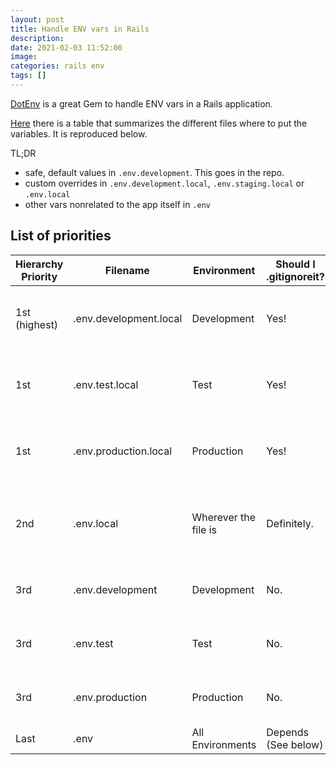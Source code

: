 ```yaml
---
layout: post
title: Handle ENV vars in Rails
description: 
date: 2021-02-03 11:52:00
image: 
categories: rails env
tags: []
---
```


[DotEnv](https://github.com/bkeepers/dotenv) is a great Gem to handle ENV vars in a Rails application.

[Here](https://github.com/bkeepers/dotenv#what-other-env-files-can-i-use) there is a table that summarizes the different files where to put the variables. It is reproduced below.

TL;DR

- safe, default values in `.env.development`. This goes in the repo.
- custom overrides in `.env.development.local`, `.env.staging.local` or `.env.local`
- other vars nonrelated to the app itself in `.env`

## List of priorities

Hierarchy Priority | Filename | Environment | Should I .gitignoreit? | Notes
-------------------|----------|-------------|------------------------|------
1st (highest)|.env.development.local|Development|Yes!|Local overrides of environment-specific settings.
1st |.env.test.local|Test|Yes!|Local overrides of environment-specific settings.
1st |.env.production.local|Production|Yes!|	Local overrides of environment-specific settings.
2nd |	.env.local|	Wherever the file is|	Definitely.|	Local overrides. This file is loaded for all environments except test.
3rd |	.env.development|	Development|	No.|	Shared environment-specific settings
3rd |	.env.test|	Test|	No.|	Shared environment-specific settings
3rd |	.env.production|	Production|	No.|	Shared environment-specific settings
Last |	.env|	All Environments|	Depends (See below)|	The Original®